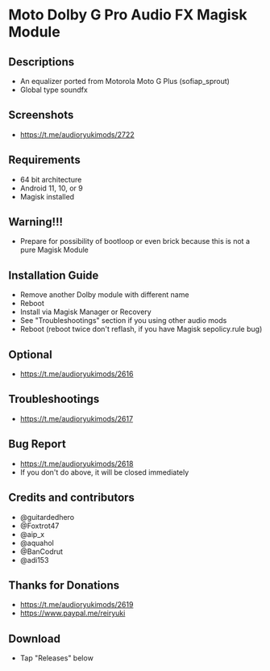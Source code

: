 # Moto Dolby G Pro Audio FX Magisk Module

## Descriptions
- An equalizer ported from Motorola Moto G Plus (sofiap_sprout)
- Global type soundfx

## Screenshots
- https://t.me/audioryukimods/2722

## Requirements
- 64 bit architecture
- Android 11, 10, or 9
- Magisk installed

## Warning!!!
- Prepare for possibility of bootloop or even brick because this is not a pure Magisk Module

## Installation Guide
- Remove another Dolby module with different name
- Reboot
- Install via Magisk Manager or Recovery
- See "Troubleshootings" section if you using other audio mods
- Reboot (reboot twice don't reflash, if you have Magisk sepolicy.rule bug)

## Optional
- https://t.me/audioryukimods/2616

## Troubleshootings
- https://t.me/audioryukimods/2617

## Bug Report
- https://t.me/audioryukimods/2618
- If you don't do above, it will be closed immediately

## Credits and contributors
- @guitardedhero
- @Foxtrot47
- @aip_x
- @aquahol
- @BanCodrut
- @adi153

## Thanks for Donations
- https://t.me/audioryukimods/2619
- https://www.paypal.me/reiryuki

## Download
- Tap "Releases" below




